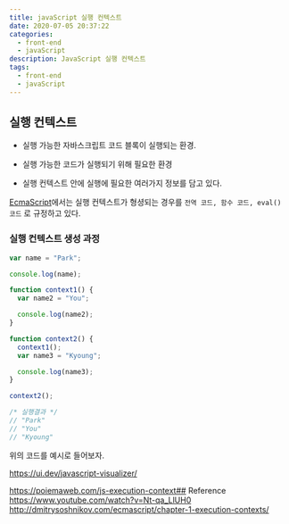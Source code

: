 ```yaml
---
title: javaScript 실행 컨텍스트
date: 2020-07-05 20:37:22
categories:
  - front-end
  - javaScript
description: JavaScript 실행 컨텍스트
tags:
  - front-end
  - javaScript
---
```


## 실행 컨텍스트

- 실행 가능한 자바스크립트 코드 블록이 실행되는 환경.
- 실행 가능한 코드가 실행되기 위해 필요한 환경

- 실행 컨텍스트 안에 실행에 필요한 여러가지 정보를 담고 있다.

[EcmaScript](http://dmitrysoshnikov.com/ecmascript/chapter-1-execution-contexts/)에서는 실행 컨텍스트가 형셩되는 경우를 `전역 코드, 함수 코드, eval() 코드` 로 규정하고 있다.

### 실행 컨텍스트 생성 과정

```javascript
var name = "Park";

console.log(name);

function context1() {
  var name2 = "You";

  console.log(name2);
}

function context2() {
  context1();
  var name3 = "Kyoung";

  console.log(name3);
}

context2();

/* 실행결과 */
// "Park"
// "You"
// "Kyoung"
```

위의 코드를 예시로 들어보자.

https://ui.dev/javascript-visualizer/

https://poiemaweb.com/js-execution-context## Reference
https://www.youtube.com/watch?v=Nt-qa_LlUH0
http://dmitrysoshnikov.com/ecmascript/chapter-1-execution-contexts/

